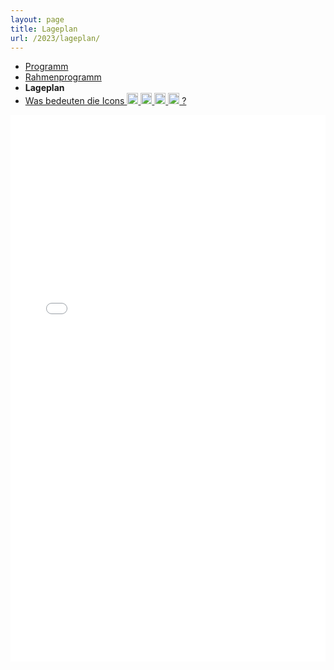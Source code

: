 ```yaml
---
layout: page
title: Lageplan
url: /2023/lageplan/
---
```


* <a href="../programm/">Programm</a>
* <a href="../programm_rahmen/">Rahmenprogramm</a>
* <span style="font-weight: bold;">Lageplan</span>
* <a href="../programm_was_bedeuten_die_icons">Was bedeuten die Icons <img height="18" width="18" src="../../images/workshop.svg"> <img height="18" width="18" src="../../images/talk.svg"> <img height="18" width="18" src="../../images/talk2.svg"> <img height="18" width="18" src="../../images/lightning.svg"> ?</a>

<!-- TODO:
  Not supported by all browsers. Convert to SVG, provide a fallback,
  or use a direct link to the PDF instead of this page.
-->
<embed src="../lageplan.pdf" type="application/pdf" width="100%" height="875">
